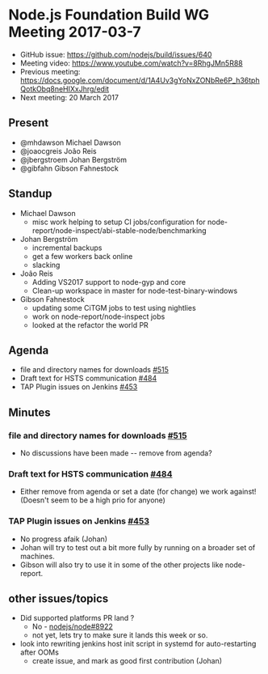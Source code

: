 # Node.js Foundation Build WG Meeting 2017-03-7

* GitHub issue: https://github.com/nodejs/build/issues/640
* Meeting video: https://www.youtube.com/watch?v=8RhgJMn5R88
* Previous meeting: https://docs.google.com/document/d/1A4Uv3gYoNxZONbRe6P_h36tphQotkObq8neHIXxJhrg/edit
* Next meeting: 20 March 2017

## Present
* @mhdawson   Michael Dawson
* @joaocgreis João Reis
* @jbergstroem Johan Bergström
* @gibfahn Gibson Fahnestock

## Standup
* Michael Dawson
  * misc work helping to setup CI jobs/configuration for
    node-report/node-inspect/abi-stable-node/benchmarking
* Johan Bergström
  * incremental backups
  * get a few workers back online
  * slacking
* João Reis
  * Adding VS2017 support to node-gyp and core
  * Clean-up workspace in master for node-test-binary-windows
* Gibson Fahnestock
  * updating some CiTGM jobs to test using nightlies
  * work on node-report/node-inspect jobs
  * looked at the refactor the world PR

## Agenda

* file and directory names for downloads [#515](https://github.com/nodejs/build/issues/515)
* Draft text for HSTS communication [#484](https://github.com/nodejs/build/issues/484)
* TAP Plugin issues on Jenkins [#453](https://github.com/nodejs/build/issues/453)

## Minutes

### file and directory names for downloads [#515](https://github.com/nodejs/build/issues/515)

* No discussions have been made -- remove from agenda?

### Draft text for HSTS communication [#484](https://github.com/nodejs/build/issues/484)

* Either remove from agenda or set a date (for change) we work against!
  (Doesn't seem to be a high prio for anyone)

### TAP Plugin issues on Jenkins [#453](https://github.com/nodejs/build/issues/453)

* No progress afaik (Johan)
* Johan will try to test out a bit more fully by running on a broader set of machines. 
* Gibson will also try to use it in some of the other projects like node-report.

## other issues/topics
  * Did supported platforms PR land ?
    - No - [nodejs/node#8922](https://github.com/nodejs/node/pull/8922)
    *  not yet, lets try to make sure it lands this week or so.
  * look into rewriting jenkins host init script in systemd for
    auto-restarting after OOMs
    * create issue, and mark as good first contribution (Johan) 



